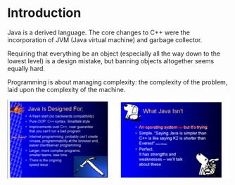 # Introduction

Java is a derived language. The core changes to C++ were the incorporation of JVM \(Java virtual machine\) and garbage collector.  

Requiring that everything be an object \(especially all the way down to the lowest level\) is a design mistake, but banning objects altogether seems equally hard. 

Programming is about managing complexity: the complexity of the problem, laid upon the complexity of the machine.

![Introduction to Java](.gitbook/assets/screenshot-2019-04-11-at-15.39.20.png)

